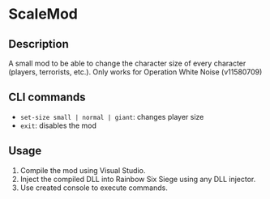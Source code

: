 # ScaleMod

## Description
A small mod to be able to change the character size of every character (players, terrorists, etc.).
Only works for Operation White Noise (v11580709)

## CLI commands
- `set-size small | normal | giant`: changes player size
- `exit`: disables the mod

## Usage
1. Compile the mod using Visual Studio.
2. Inject the compiled DLL into Rainbow Six Siege using any DLL injector.
3. Use created console to execute commands.